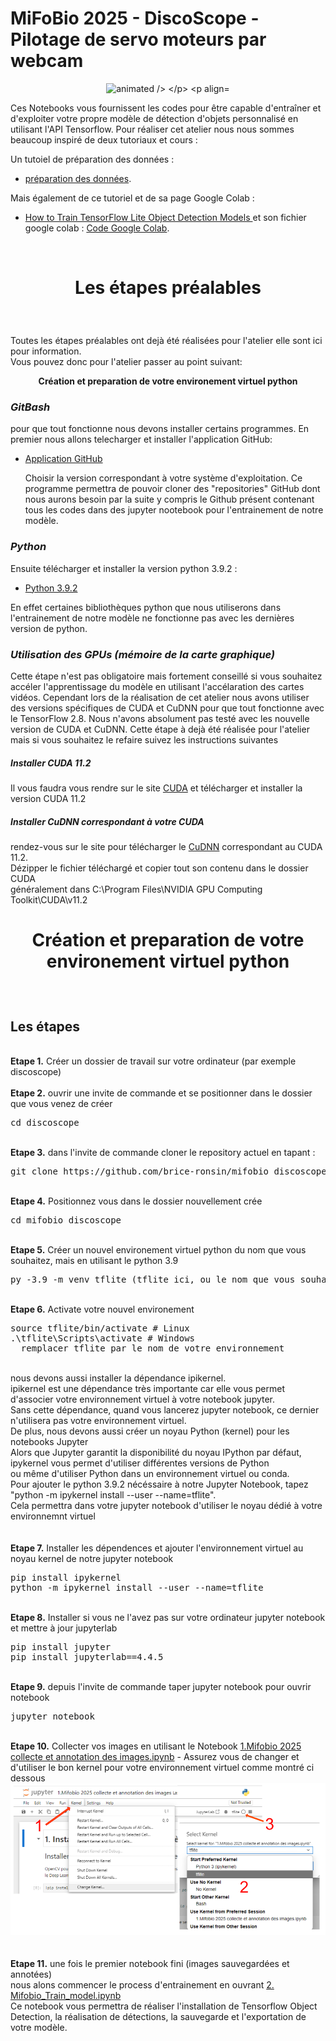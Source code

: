 # MiFoBio 2025 - DiscoScope - Pilotage de servo moteurs par webcam
<p align="center">
  <img src="https://i.giphy.com/media/v1.Y2lkPTc5MGI3NjExcG93MmF5czhkc2d1OGsxeXpzaXE1MTd5MTlrZm5qbzZvM21razhhbyZlcD12MV9pbnRlcm5hbF9naWZfYnlfaWQmY3Q9Zw/9jwR2KCuAf8aIANOUr/giphy.gif" alt="animated />
</p>
<p align="left"> 
  
  Ces Notebooks vous fournissent les codes pour être capable d'entraîner et d'exploiter votre propre modèle de détection d'objets personnalisé en utilisant l'API Tensorflow.
  Pour réaliser cet atelier nous nous sommes beaucoup inspiré de deux tutoriaux et cours :

  Un tutoiel de préparation des données : 
  - <a href="https://www.youtube.com/watch?v=yqkISICHH-U&t=5585s">préparation des données</a>.

Mais également de ce tutoriel et de sa page Google Colab :

- <a href="https://www.youtube.com/watch?v=XZ7FYAMCc4M&t=0s">How to Train TensorFlow Lite Object Detection Models </a>
  et son fichier google colab : 
  <a href="https://colab.research.google.com/github/EdjeElectronics/TensorFlow-Lite-Object-Detection-on-Android-and-Raspberry-Pi/blob/master/Train_TFLite2_Object_Detction_Model.ipynb">Code Google Colab</a>.
</p>
</br>

 
<h1 style="text-align: center;">
  <p align="center">
Les étapes préalables
</h1></p>
</br>
<p align="left"> 

Toutes les étapes préalables ont dejà été réalisées pour l'atelier elle sont ici pour information. </br>Vous pouvez donc pour l'atelier passer au point suivant: </br><p align="center"> **Création et preparation de votre environement virtuel python**</p>

  ### *GitBash*
pour que tout fonctionne nous devons installer certains programmes. En premier nous allons telecharger et installer l'application GitHub: 
  
- <a href="https://git-scm.com/"> Application GitHub </a>

  Choisir la version correspondant à votre système d'exploitation. Ce programme permettra de pouvoir cloner des "repositories" GitHub dont nous aurons besoin par la suite 
y compris le Github présent contenant tous les codes dans des jupyter nootebook pour l'entrainement de notre modèle.

### *Python* 
Ensuite télécharger et installer la version python 3.9.2 :
 - <a href="https://www.python.org/downloads/release/python-392/"> Python 3.9.2 </a>

  En effet certaines bibliothèques python que nous utiliserons dans l'entrainement de notre modèle ne fonctionne pas avec les dernières version de python. 
</br>

### *Utilisation des GPUs (mémoire de la carte graphique)*
Cette étape n'est pas obligatoire mais fortement conseillé si vous souhaitez accéler l'apprentissage du modèle en utilisant l'accélaration des cartes vidéos.
Cependant lors de la réalisation de cet atelier nous avons utiliser des versions spécifiques de CUDA et CuDNN pour que tout fonctionne avec le TensorFlow 2.8.
Nous n'avons absolument pas testé avec les nouvelle version de CUDA et CuDNN. Cette étape à dejà été réalisée pour l'atelier mais si vous souhaitez le refaire
suivez les instructions suivantes
</br>
##### *Installer CUDA 11.2*
Il vous faudra vous rendre sur le site <a href="https://developer.nvidia.com/cuda-toolkit-archive">CUDA</a> et télécharger et installer la version CUDA 11.2 

##### *Installer CuDNN correspondant à votre CUDA*

rendez-vous sur le site pour télécharger le <a href="https://developer.nvidia.com/rdp/cudnn-archive"> CuDNN</a> correspondant au CUDA 11.2. </br>
Dézipper le fichier téléchargé et copier tout son contenu dans le dossier CUDA </br> généralement dans C:\Program Files\NVIDIA GPU Computing Toolkit\CUDA\v11.2



 
<h1 style="text-align: center;">
  <p align="center">
    Création et preparation de votre environement virtuel python
</h1></p>
</br>
<p align="left"> 


## Les étapes
<br />
<b>Etape 1.</b> Créer un dossier de travail sur votre ordinateur (par exemple discoscope)
<br/>
<br/>
<b>Etape 2.</b> ouvrir une invite de commande et se positionner dans le dossier que vous venez de créer
<pre>
cd discoscope
</pre> 
<br/>
<b>Etape 3.</b> dans l'invite de commande cloner le repository actuel en tapant : 
<pre>
git clone https://github.com/brice-ronsin/mifobio_discoscope.git
</pre> 
<br/>
<b>Etape 4.</b> Positionnez vous dans le dossier nouvellement crée 
<pre>
cd mifobio_discoscope
</pre> 
<br/>
<b>Etape 5.</b> Créer un nouvel environement virtuel python du nom que vous souhaitez, mais en utilisant le python 3.9
<pre>
py -3.9 -m venv tflite (tflite ici, ou le nom que vous souhaitez)
</pre> 
<br/>
<b>Etape 6.</b> Activate votre nouvel environement
<pre>
source tflite/bin/activate # Linux
.\tflite\Scripts\activate # Windows 
  remplacer tflite par le nom de votre environnement
</pre>
<br/>
nous devons aussi installer la dépendance ipikernel.<br> 
ipikernel est une dépendance très importante car elle vous permet d'associer votre environnement virtuel à votre notebook jupyter.<br> 
Sans cette dépendance, quand vous lancerez jupyter notebook, ce dernier n'utilisera pas votre environnement virtuel.<br>   
De plus, nous devons aussi créer un noyau Python (kernel) pour les notebooks Jupyter<br>  
Alors que Jupyter garantit la disponibilité du noyau IPython par défaut, ipykernel vous permet d'utiliser différentes versions de Python<br>   
ou même d'utiliser Python dans un environnement virtuel ou conda.<br>  
Pour ajouter le python 3.9.2 nécéssaire à notre Jupyter Notebook, tapez "python -m ipykernel install --user --name=tflite".<br>  
Cela permettra dans votre jupyter notebook d'utiliser le noyau dédié à votre environnemnt virtuel<br>
<br/>
<br/>
<b>Etape 7.</b> Installer les dépendences et ajouter l'environnement virtuel au noyau kernel de notre jupyter notebook
<pre>
pip install ipykernel
python -m ipykernel install --user --name=tflite
</pre>
<br/>
<b>Etape 8.</b> Installer si vous ne l'avez pas sur votre ordinateur jupyter notebook et mettre à jour jupyterlab
<pre>
pip install jupyter
pip install jupyterlab==4.4.5
</pre>
<br/>
<b>Etape 9.</b> depuis l'invite de commande taper jupyter notebook pour ouvrir notebook
<pre>
jupyter notebook
</pre>
<br/>
<b>Etape 10.</b> Collecter vos images en utilisant le Notebook <a href="https://github.com/brice-ronsin/mifobio_discoscope/blob/main/1.Mifobio%202025%20collecte%20et%20annotation%20des%20images.ipynb">1.Mifobio 2025 collecte et annotation des images.ipynb</a> - Assurez vous de changer et d'utiliser le bon kernel pour votre environnement virtuel comme montré ci dessous
<img src="https://github.com/brice-ronsin/mifobio_discoscope/blob/main/pictures/jupyter_notebook.png"> 
<br/>
<br/><br/>
<b>Etape 11.</b> une fois le premier notebook fini (images sauvegardées et annotées) <br/>
nous alons commencer le process d'entrainement en ouvrant <a href="https://github.com/brice-ronsin/mifobio_discoscope/blob/main/2.Mifobio_Train_model.ipynb">2. Mifobio_Train_model.ipynb</a> <br/>
Ce notebook vous permettra de réaliser l'installation de Tensorflow Object Detection, la réalisation de détections, la sauvegarde et l'exportation de votre modèle.
<br /><br/>
<br/>
<br/>

